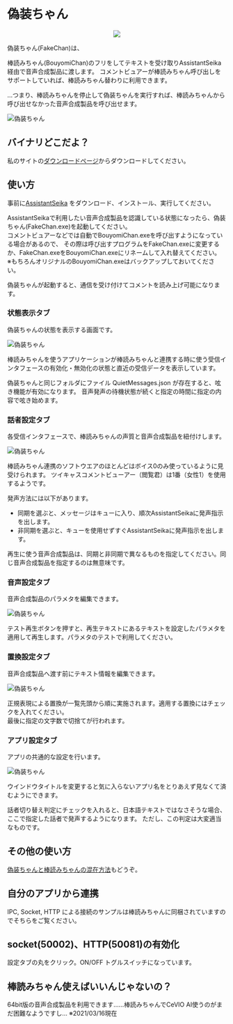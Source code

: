 # 偽装ちゃん

<p align="center">
  <image src="https://user-images.githubusercontent.com/22530106/119243859-9f354b00-bba5-11eb-8df7-c98c9721796e.png">
</p>
偽装ちゃん(FakeChan)は、

  棒読みちゃん(BouyomiChan)のフリをしてテキストを受け取りAssistantSeika経由で音声合成製品に渡します。 
コメントビュアーが棒読みちゃん呼び出しをサポートしていれば、棒読みちゃん替わりに利用できます。

…つまり、棒読みちゃんを停止して偽装ちゃんを実行すれば、棒読みちゃんから呼び出せなかった音声合成製品を呼び出せます。

![偽装ちゃん](https://hgotoh.jp/wiki/lib/exe/fetch.php/documents/tools/pasted/20210702-114714.png "ダイアグラム")



## バイナリどこだよ？

私のサイトの[ダウンロードページ](https://hgotoh.jp/wiki/doku.php/documents/tools/tools-206)からダウンロードしてください。

## 使い方

事前に[AssistantSeika](https://hgotoh.jp/wiki/doku.php/documents/voiceroid/assistantseika/assistantseika-001a) をダウンロード、インストール、実行してください。

AssistantSeikaで利用したい音声合成製品を認識している状態になったら、偽装ちゃん(FakeChan.exe)を起動してください。  
コメントビュアーなどでは自動でBouyomiChan.exeを呼び出すようになっている場合があるので、
その際は呼び出すプログラムをFakeChan.exeに変更するか、FakeChan.exeをBouyomiChan.exeにリネームして入れ替えてください。  
※もちろんオリジナルのBouyomiChan.exeはバックアップしておいてください。

偽装ちゃんが起動すると、通信を受け付けてコメントを読み上げ可能になります。

### 状態表示タブ

偽装ちゃんの状態を表示する画面です。

![偽装ちゃん](https://hgotoh.jp/wiki/lib/exe/fetch.php/documents/tools/pasted/20210702-134108.png "偽装ちゃん起動直後")

  
棒読みちゃんを使うアプリケーションが棒読みちゃんと連携する時に使う受信インタフェースの有効化・無効化の状態と直近の受信データを表示しています。

偽装ちゃんと同じフォルダにファイル QuietMessages.json が存在すると、呟き機能が有効になります。
音声発声の待機状態が続くと指定の時間に指定の内容で呟き始めます。

### 話者設定タブ

各受信インタフェースで、棒読みちゃんの声質と音声合成製品を紐付けします。  

![偽装ちゃん](https://hgotoh.jp/wiki/lib/exe/fetch.php/documents/tools/pasted/20210702-141812.png "話者マップ")

棒読みちゃん連携のソフトウエアのほとんどはボイス0のみ使っているように見受けられます。
ツイキャスコメントビューアー（閲覧君）は1番（女性1）を使用するようです。

発声方法には以下があります。
- 同期を選ぶと、メッセージはキューに入り、順次AssistantSeikaに発声指示を出します。
- 非同期を選ぶと、キューを使用せずすぐAssistantSeikaに発声指示を出します。

再生に使う音声合成製品は、同期と非同期で異なるものを指定してください。同じ音声合成製品を指定するのは無意味です。

### 音声設定タブ

音声合成製品のパラメタを編集できます。

![偽装ちゃん](https://hgotoh.jp/wiki/lib/exe/fetch.php/documents/tools/pasted/20210702-142113.png "音声パラメタ編集")

テスト再生ボタンを押すと、再生テキストにあるテキストを設定したパラメタを適用して再生します。パラメタのテストで利用してください。

### 置換設定タブ

音声合成製品へ渡す前にテキスト情報を編集できます。

![偽装ちゃん](https://hgotoh.jp/wiki/lib/exe/fetch.php/documents/tools/pasted/20210702-142307.png "置換設定")

正規表現による置換が一覧先頭から順に実施されます。適用する置換にはチェックを入れてください。  
最後に指定の文字数で切捨てが行われます。 

### アプリ設定タブ

アプリの共通的な設定を行います。
  
![偽装ちゃん](https://hgotoh.jp/wiki/lib/exe/fetch.php/documents/tools/pasted/20210702-142433.png "アプリ設定")

ウインドウタイトルを変更すると気に入らないアプリ名をとりあえず見なくて済むようにできます。

話者切り替え判定にチェックを入れると、日本語テキストではなさそうな場合、ここで指定した話者で発声するようになります。
ただし、この判定は大変適当なものです。
  
## その他の使い方

[偽装ちゃんと棒読みちゃんの混在方法](https://hgotoh.jp/wiki/doku.php/documents/tools/tools-206a)もどうぞ。


## 自分のアプリから連携

IPC, Socket, HTTP による接続のサンプルは棒読みちゃんに同梱されていますのでそちらをご覧ください。

## socket(50002)、HTTP(50081)の有効化

設定タブの丸をクリック。ON/OFF トグルスイッチになっています。

## 棒読みちゃん使えばいいんじゃないの？

64bit版の音声合成製品を利用できます……棒読みちゃんでCeVIO AI使うのがまだ困難なようですし… ※2021/03/16現在

